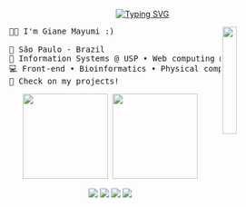 <!-- Welcome to my profile code :) -->

<!-- Hi there text -->

<div align="center" >

[![Typing SVG](https://readme-typing-svg.demolab.com?font=Fira+Code&weight=500&size=33&pause=1000&color=AE81CE&center=true&vCenter=true&repeat=false&random=false&width=435&lines=Hi+there!+%F0%9F%91%8B)](https://git.io/typing-svg)

</div>



<!-- Side Image -->

<img src="https://i.imgur.com/B72xOeX.png" width="22%" align="right" />




<!-- Introduction -->

<pre>
  👩‍💻 I'm Giane Mayumi :)

  📍 São Paulo - Brazil
  💼 Information Systems @ USP • Web computing @ IFSP
  💻 Front-end • Bioinformatics • Physical computing & IoT • InfoSec 
  🌟 Check on my projects!
</pre>


<div align="center" >

<!-- Stats -->
<pre>
<img height="150px" src="https://github-readme-stats.vercel.app/api/top-langs/?username=Anemaygi&layout=compact&langs_count=8&theme=material-palenight"/> <img height="150px" src="https://github-readme-stats.vercel.app/api?username=Anemaygi&show_icons=true&theme=material-palenight&include_all_commits=true&count_private=true"/>
</pre>

<!-- Hyperlinks -->
  
[![](https://img.shields.io/badge/LinkedIn-0a66c2)](http://linkedin.com/in/gianemayumi)
[![](https://img.shields.io/badge/Website-696af5)](https://anemaygi.github.io/)
[![](https://img.shields.io/badge/CV-A864C8)](https://drive.google.com/uc?export=download&id=1OmtnlYn_Ar4IhaErO8TEUAH_sjCjSKqO)
[![](https://img.shields.io/badge/Holopin-e75e9b)](https://holopin.me/anemaygi)

</div>
